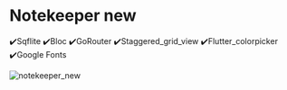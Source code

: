 # Notekeeper new
✔️Sqflite
✔️Bloc
✔️GoRouter
✔️Staggered_grid_view
✔️Flutter_colorpicker
✔️Google Fonts

![notekeeper_new](https://github.com/Melugsam/flutter-apps/assets/130920105/b2dec131-2a08-4744-b1ae-742a89226609)
